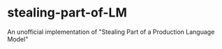 # stealing-part-of-LM
An unofficial implementation of "Stealing Part of a Production Language Model"

